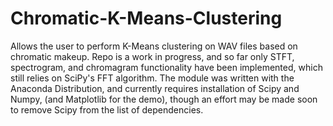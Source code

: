 # Chromatic-K-Means-Clustering
Allows the user to perform K-Means clustering on WAV files based on chromatic makeup.
Repo is a work in progress, and so far only STFT, spectrogram, and chromagram functionality have been implemented, which still relies on SciPy's FFT algorithm.
The module was written with the Anaconda Distribution, and currently requires installation of Scipy and Numpy, (and Matplotlib for the demo), though an effort may be made soon to remove Scipy from the list of dependencies.
